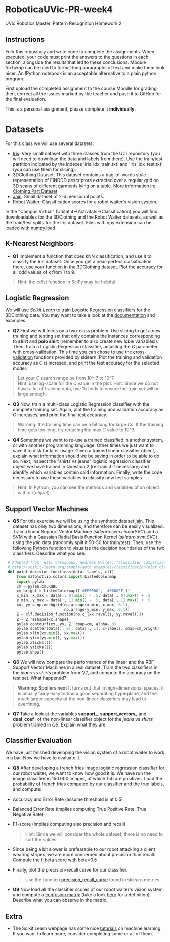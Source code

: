 # RoboticaUVic-PR-week4
UVic Robotics Master. Pattern Recognition Homework 2

## Instructions

Fork this repository and write code to complete the assignments. When
executed, your code must print the answers to the questions in each
section, alongside the results that led to these conclusions. Module
*textwrap* can be used to format long paragraphs of text and make them
look nicer. An IPython notebook is an acceptable alternative to a
plain python program.

First upload the completed assignment to the course Moodle for
grading; then, correct all the issues marked by the teacher and push it
to GitHub for the final evaluation.

This is a personal assignment, please complete it **individually**. 

# Datasets

For this class we will use several datasets:
- [Iris](https://archive.ics.uci.edu/ml/datasets/Iris): Very small dataset with three classes from the UCI repository (you will need to download the data and labels from there). Use the train/test partition indicated by the indexes 'iris_idx_train.txt' and 'iris_idx_test.txt' (you can use them for slicing).
- 3DClothing Dataset: This dataset contains a bag-of-words style representation of FINDDD descriptors extracted over a regular grid on 3D scans of different garments lying on a table. More information in: [Clothing Part Dataset](http://www.iri.upc.edu/groups/perception/#clothingDataset)
- [Jain](http://cs.joensuu.fi/sipu/datasets/jain.txt): Small dataset of 2-dimensional points.
- Robot Waiter: Classification scores for a robot waiter's vision system.  
   
In the "Campus Virtual" (Unitat 4->Activitats->Classification) you will find downloadables for the 3DClothing and the Robot Waiter datasets, as well as the train/test splits for the Iris dataset. Files with npy extension can be loaded with [numpy.load](http://docs.scipy.org/doc/numpy/reference/generated/numpy.load.html#numpy-load).

## K-Nearest Neighbors

- **Q1** Implement a function that does kNN classification, and use it
to classify the Iris dataset. Once you get a near-perfect
classification there, use your function in the 3DClothing
dataset. Plot the accuracy for all odd values of k from 1 to 9.  

 > Hint: the *cdist* function in SciPy may be helpful. 

## Logistic Regression

We will use *Scikit Learn* to train Logistic Regression classifiers
for the 3DClothing data. You may want to take a look at the
[documentation](http://scikit-learn.org/stable/modules/generated/sklearn.linear_model.LogisticRegression.html)
and examples.

- **Q2** First we will focus on a two-class problem. Use slicing to
get a new training and testing set that only contains the instances
corresponding to **shirt** and **polo shirt** (remember to also create
new *label* variables!). Then, train a Logistic Regression classifier,
adjusting the *C* parameter with cross-validation. This time you can
chose to use the
[cross-validation](http://scikit-learn.org/stable/modules/generated/sklearn.cross_validation.StratifiedKFold.html)
functions provided by sklearn. Plot the training and validation
accuracy as *C* is incresed, and print the test accuracy for the
selected model.

 > Let your *C* search range be from 10^-7 to 10^7.  
 > Hint: use log-scale for the *C* value in the plot.
 > Hint: Since we do not have a lot of training data, use 15
 > folds to ensure the train set will be large enough.
 
- **Q3** Now, train a multi-class Logistic Regression classifier with
the complete training set. Again, plot the training and validation
accuracy as *C* increases, and print the final test accuracy.  
 > Warning: the training time can be a bit long for large *C*s. If the 
 > training time gets too long, try reducing the max *C* value to 10^3.

- **Q4** Sometimes we want to re-use a trained classified in another
system, or with another programming language. Other times we just want
to save it to disk for later usage. Given a trained linear classifier
object, explain what information should we be saving in order to be
able to do so. Next, inspect the "shirts vs jeans" logistic
regression classifier object we have trained in Question 2 (re-train
it if necessary) and identify which variables contain said
information. Finally, write the code necessary to use these variables
to classify new test samples.  

 > Hint: In Python, you can see the methods and variables of an object
   with dir(*object*).

## Support Vector Machines

- **Q5** For this exercise we will be using the synthetic dataset
[jain](http://cs.joensuu.fi/sipu/datasets/jain.txt). This dataset has
only two dimensions, and therefore can be easily visualized. Train a
linear Support Vector Machine (*sklearn.svm.LinearSVC*) and a SVM with
a Gaussian Radial Basis Function Kernel (*sklearn.svm.SVC*) using the
*jain* data (randomly split it 50-50 for train/test). Then, use the
following Python function to visualize the decision boundaries of the two
classifiers. Describe what you see.  

 ```python  
  # Adapted from: Gael Varoquaux, Andreas Muller; "Classifier comparison"  
  # http://scikit-learn.org/stable/auto_examples/classification/plot_classifier_comparison.html  
  def paint_decision_functions(data, labels, clf):  
      from matplotlib.colors import ListedColormap  
      import pylab  
      cm = pylab.cm.RdBu  
      cm_bright = ListedColormap(['#FF0000', '#0000FF'])  
      x_min, x_max = data[:, 0].min() - .5, data[:, 0].max() + .5  
      y_min, y_max = data[:, 1].min() - .5, data[:, 1].max() + .5  
      xx, yy = np.meshgrid(np.arange(x_min, x_max, 0.1),  
                           np.arange(y_min, y_max, 0.1))  
      Z = clf.decision_function(np.c_[xx.ravel(), yy.ravel()])  
      Z = Z.reshape(xx.shape)  
      pylab.contourf(xx, yy, Z, cmap=cm, alpha=.8)  
      pylab.scatter(data[:, 0], data[:, 1], c=labels, cmap=cm_bright)  
      pylab.xlim(xx.min(), xx.max())  
      pylab.ylim(yy.min(), yy.max())  
      pylab.xticks(())  
      pylab.yticks(())  
      pylab.show()  
 ```  

- **Q6** We will now compare the performance of the linear and the RBF Support Vector Machines in a real dataset: Train the two classifiers in the *jeans* vs *shirts* problem from *Q2*, and compute the accuracy on the test set. What happened?    

 > **Warning: Spoilers next**
 > It turns out that in high-dimensional spaces, it is usually fairly
   easy to find a good separating hyperplane, and the much larger
   capacity of the non-linear classifiers may lead to overfitting.

- **Q7** Take a look at the variables **support_**,
**support_vectors_** and **dual_coef_** of the non-linear
classifier object for the *jeans* vs *shirts* problem trained in *Q6*. Explain what
they are.

## Classifier Evaluation
We have just finished developing the vision system of a robot waiter to work in a bar. Now we have to evaluate it. 

- **Q8** After developing a french fries image logistic regression classifier for our robot waiter, we want to know how good it is. We have run the image classifier in 150.000 images, of which 150 are positives. Load the probability of french fries computed by our classifier and the true labels, and compute:
 - Accuracy and Error Rate (assume threshold is at 0.5)
 - Balanced Error Rate (implies computing True Positive Rate, True Negative Rate)
 - F1-score (implies computing also precision and recall)  

    > Hint: Since we will consider the whole dataset, there is no need to sort the values.  

 - Since being a bit slower is prefearable to our robot attacking a client wearing stripes, we are more concerned about precision than recall. Compute the f-beta score with beta=0.5
 - Finally, plot the precision-recall curve for our classifier.  

   > Use the function [precision_recall_curve](http://scikit-learn.org/stable/modules/generated/sklearn.metrics.precision_recall_curve.html#sklearn-metrics-precision-recall-curve) found in sklearn.metrics.  

- **Q9** Now load all the classifier scores of our robot waiter's vision system, and compute a [confusion matrix](http://scikit-learn.org/stable/modules/generated/sklearn.metrics.confusion_matrix.html#sklearn-metrics-confusion-matrix) (take a look [here](https://en.wikipedia.org/wiki/Confusion_matrix) for a definition). Describe what you can observe in the matrix.  

## Extra

- The Scikit Learn webpage has some nice
[tutorials](http://scikit-learn.org/stable/tutorial/index.html) on
machine learning. If you want to learn more, consider completing some
or all of them.
